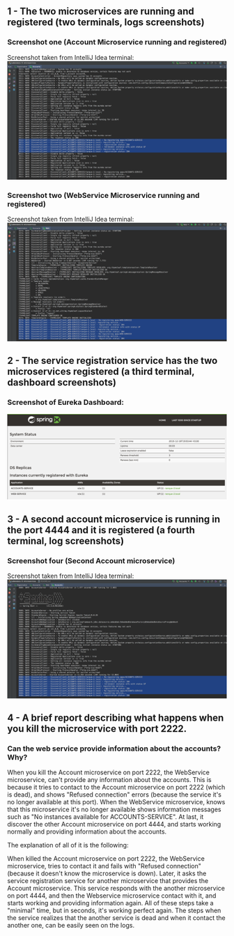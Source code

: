 ## 1 - The two microservices are running and registered (two terminals, logs screenshots)

### Screenshot one (Account Microservice running and registered)

Screenshot taken from IntelliJ Idea terminal:
![Account Microservice running and registered](https://raw.githubusercontent.com/piraces/Laboratory-6-microservices/master/screenshots/accountRunning.png)


### Screenshot two (WebService Microservice running and registered)

Screenshot taken from IntelliJ Idea terminal:
![WebService Microservice running and registered](https://raw.githubusercontent.com/piraces/Laboratory-6-microservices/master/screenshots/webServiceRunning.png)

## 2 - The service registration service has the two microservices registered (a third terminal, dashboard screenshots)

### Screenshot of Eureka Dashboard:

![Eureka Dashboard shows two microservices registered](https://raw.githubusercontent.com/piraces/Laboratory-6-microservices/master/screenshots/eurekaDashboard.png)

## 3 - A second account microservice is running in the port 4444 and it is registered (a fourth terminal, log screenshots)

### Screenshot four (Second Account microservice)

Screenshot taken from IntelliJ Idea terminal:
![Second Account microservice is running in the port 4444 and it is registered](https://raw.githubusercontent.com/piraces/Laboratory-6-microservices/master/screenshots/secondAccountRunning.png)

## 4 - A brief report describing what happens when you kill the microservice with port 2222.

### Can the web service provide information about the accounts? Why?

When you kill the Account microservice on port 2222, the WebService microservice, can't provide any information about the accounts. This is because it tries to contact to the Account microservice on port 2222 (which is dead), and shows "Refused connection" errors (because the service it's no longer available at this port). When the WebService microservice, knows that this microservice it's no longer available shows information messages such as "No instances available for ACCOUNTS-SERVICE". At last, it discover the other Account microservice on port 4444, and starts working normally and providing information about the accounts.

The explanation of all of it is the following:

When killed the Account microservice on port 2222, the WebService microservice, tries to contact it and fails with "Refused connection" (because it doesn't know the microservice is down). Later, it asks the service registration service for another microservice that provides the Account microservice. This service responds with the another microservice on port 4444, and then the Webservice microservice contact with it, and starts working and providing information again. All of these steps take a "minimal" time, but in seconds, it's working perfect again. The steps when the service realizes that the another service is dead and when it contact the another one, can be easily seen on the logs.
